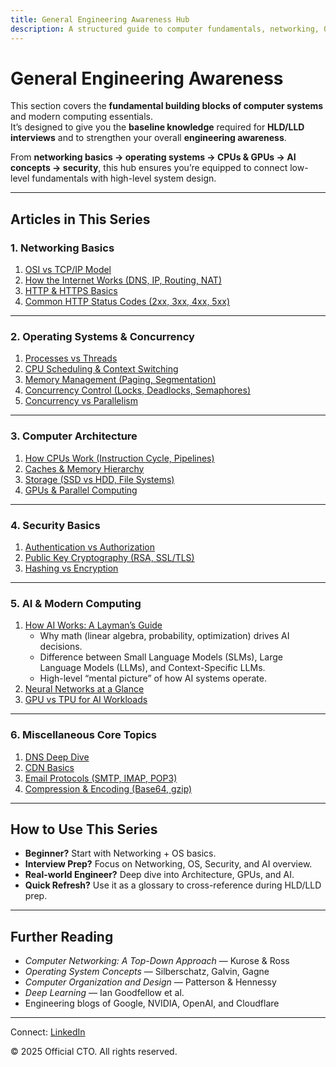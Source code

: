 ```yaml
---
title: General Engineering Awareness Hub
description: A structured guide to computer fundamentals, networking, OS, architecture, GPUs, AI basics, and security for system design interviews and real-world engineering awareness.
---
```


# General Engineering Awareness

This section covers the **fundamental building blocks of computer systems** and modern computing essentials.  
It’s designed to give you the **baseline knowledge** required for **HLD/LLD interviews** and to strengthen your overall **engineering awareness**.  

From **networking basics → operating systems → CPUs & GPUs → AI concepts → security**, this hub ensures you’re equipped to connect low-level fundamentals with high-level system design.

---

## Articles in This Series

### **1. Networking Basics**
1. [OSI vs TCP/IP Model](/interview-section/fundamentals/networking/osi-tcpip.md)  
2. [How the Internet Works (DNS, IP, Routing, NAT)](/interview-section/fundamentals/networking/internet.md)  
3. [HTTP & HTTPS Basics](/interview-section/fundamentals/networking/http-basics.md)  
4. [Common HTTP Status Codes (2xx, 3xx, 4xx, 5xx)](/interview-section/fundamentals/networking/http-codes.md)  

---

### **2. Operating Systems & Concurrency**
1. [Processes vs Threads](/interview-section/fundamentals/os/processes-vs-threads.md)  
2. [CPU Scheduling & Context Switching](/interview-section/fundamentals/os/scheduling.md)  
3. [Memory Management (Paging, Segmentation)](/interview-section/fundamentals/os/memory.md)  
4. [Concurrency Control (Locks, Deadlocks, Semaphores)](/interview-section/fundamentals/os/concurrency.md)  
5. [Concurrency vs Parallelism](/interview-section/fundamentals/os/concurrency-vs-parallelism)

---

### **3. Computer Architecture**
1. [How CPUs Work (Instruction Cycle, Pipelines)](/interview-section/fundamentals/architecture/cpu.md)  
2. [Caches & Memory Hierarchy](/interview-section/fundamentals/architecture/memory-hierarchy.md)  
3. [Storage (SSD vs HDD, File Systems)](/interview-section/fundamentals/architecture/storage.md)  
4. [GPUs & Parallel Computing](/interview-section/fundamentals/architecture/gpus.md)  

---

### **4. Security Basics**
1. [Authentication vs Authorization](/interview-section/fundamentals/security/auth-vs-authz.md)  
2. [Public Key Cryptography (RSA, SSL/TLS)](/interview-section/fundamentals/security/pki.md)  
3. [Hashing vs Encryption](/interview-section/fundamentals/security/hashing-encryption.md)  

---

### **5. AI & Modern Computing**
1. [How AI Works: A Layman’s Guide](/interview-section/fundamentals/ai/how-ai-works.md)  
   - Why math (linear algebra, probability, optimization) drives AI decisions.  
   - Difference between Small Language Models (SLMs), Large Language Models (LLMs), and Context-Specific LLMs.  
   - High-level “mental picture” of how AI systems operate.  
2. [Neural Networks at a Glance](/interview-section/fundamentals/ai/neural-networks.md)  
3. [GPU vs TPU for AI Workloads](/interview-section/fundamentals/ai/gpu-vs-tpu.md)  

---

### **6. Miscellaneous Core Topics**
1. [DNS Deep Dive](/interview-section/fundamentals/misc/dns.md)  
2. [CDN Basics](/interview-section/fundamentals/misc/cdn-basics.md)  
3. [Email Protocols (SMTP, IMAP, POP3)](/interview-section/fundamentals/misc/email.md)  
4. [Compression & Encoding (Base64, gzip)](/interview-section/fundamentals/misc/compression.md)  

---

## How to Use This Series
- **Beginner?** Start with Networking + OS basics.  
- **Interview Prep?** Focus on Networking, OS, Security, and AI overview.  
- **Real-world Engineer?** Deep dive into Architecture, GPUs, and AI.  
- **Quick Refresh?** Use it as a glossary to cross-reference during HLD/LLD prep.  

---

## Further Reading
- *Computer Networking: A Top-Down Approach* — Kurose & Ross  
- *Operating System Concepts* — Silberschatz, Galvin, Gagne  
- *Computer Organization and Design* — Patterson & Hennessy  
- *Deep Learning* — Ian Goodfellow et al.  
- Engineering blogs of Google, NVIDIA, OpenAI, and Cloudflare  

---

<footer>
  <p>Connect: <a href="https://www.linkedin.com/in/ravi-shankar-a725b0225/">LinkedIn</a></p>
  <p>&copy; 2025 Official CTO. All rights reserved.</p>
</footer>

